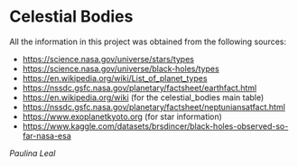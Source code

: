 # Celestial Bodies

All the information in this project was obtained from the following sources: 

- https://science.nasa.gov/universe/stars/types
- https://science.nasa.gov/universe/black-holes/types
- https://en.wikipedia.org/wiki/List_of_planet_types
- https://nssdc.gsfc.nasa.gov/planetary/factsheet/earthfact.html
- https://en.wikipedia.org/wiki (for the celestial_bodies main table)
- https://nssdc.gsfc.nasa.gov/planetary/factsheet/neptuniansatfact.html
- https://www.exoplanetkyoto.org (for star information)
- https://www.kaggle.com/datasets/brsdincer/black-holes-observed-so-far-nasa-esa



_Paulina Leal_

